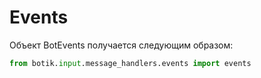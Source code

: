 # Events

Объект BotEvents получается следующим образом:

```python
from botik.input.message_handlers.events import events
```